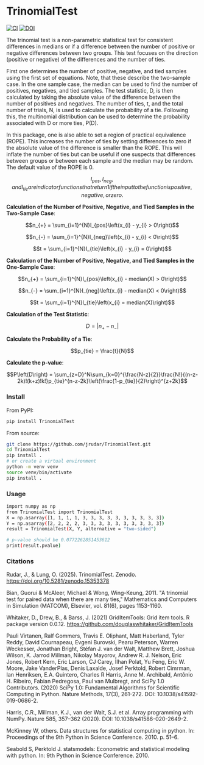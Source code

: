 # TrinomialTest
[![CI](https://github.com/jrudar/TrinomialTest/actions/workflows/ci.yml/badge.svg)](https://github.com/jrudar/TrinomialTest/actions/workflows/ci.yml)
[![DOI](https://zenodo.org/badge/DOI/10.5281/zenodo.15367633.svg)](https://doi.org/10.5281/zenodo.15367633)

The trinomial test is a non-parametric statistical test for consistent differences in medians or if a difference between the number of positive or negative differences between two groups. This test focuses on the direction (positive or negative) of the differences and the number of ties.

First one determines the number of positive, negative, and tied samples using the first set of equations. Note, that these describe the two-sample case. In the one sample case, the median can be used to find the number of positives, negatives, and tied samples. The test statistic, D, is then calculated by taking the absolute value of the difference between the number of positives and negatives. The number of ties, t, and the total number of trials, N, is used to calculate the probability of a tie. Following this, the multinomial distribution can be used to determine the probability associated with D or more ties, P(D).

In this package, one is also able to set a region of practical equivalence (ROPE). This increases the number of ties by setting differences to zero if the absolute value of the difference is smaller than the ROPE. This will inflate the number of ties but can be useful if one suspects that differences between groups or between each sample and the median may be random. The default value of the ROPE is 0.

```math
I_{pos}, I_{neg}, and I_{tie} are indicator functions that return 1 if the input to the function is positive, negative, or zero.
```

**Calculation of the Number of Positive, Negative, and Tied Samples in the Two-Sample Case**:
```math
n_{+} = \sum_{i=1}^{N}I_{pos}\left(x_{i} - y_{i} > 0\right)
```
```math
n_{-} = \sum_{i=1}^{N}I_{neg}\left(x_{i} - y_{i} < 0\right)
```
```math
t = \sum_{i=1}^{N}I_{tie}\left(x_{i} - y_{i} = 0\right)
```

**Calculation of the Number of Positive, Negative, and Tied Samples in the One-Sample Case**:
```math
n_{+} = \sum_{i=1}^{N}I_{pos}\left(x_{i} - median(X) > 0\right)
```
```math
n_{-} = \sum_{i=1}^{N}I_{neg}\left(x_{i} - median(X) < 0\right)
```
```math
t = \sum_{i=1}^{N}I_{tie}\left(x_{i} = median(X)\right)
```

**Calculation of the Test Statistic**:
```math
D = |n_{+} - n_{-}|
```

**Calculate the Probability of a Tie**:
```math
p_{tie} = \frac{t}{N}
```

**Calculate the p-value**:
```math
P\left(D\right) = \sum_{z=D}^N\sum_{k=0}^{\frac{N-z}{2}}\frac{N!}{(n-z-2k)!(k+z)!k!}p_{tie}^{n-z-2k}\left(\frac{1-p_{tie}}{2}\right)^{z+2k}
```

### Install
From PyPI:

```bash
pip install TrinomialTest
```

From source:

```bash
git clone https://github.com/jrudar/TrinomialTest.git
cd TrinomialTest
pip install .
# or create a virtual environment
python -m venv venv
source venv/bin/activate
pip install .
```

### Usage

```bash
import numpy as np
from TrinomialTest import TrinomialTest
X = np.asarray([1, 1, 1, 1, 3, 3, 3, 3, 3, 3, 3, 3, 3, 3])
Y = np.asarray([2, 2, 2, 2, 3, 3, 3, 3, 3, 3, 3, 3, 3, 3])
result = TrinomialTest(X, Y, alternative = "two-sided")

# p-value should be 0.0772262851453612
print(result.pvalue)
```

### Citations

Rudar, J., & Lung, O. (2025). TrinomialTest. Zenodo. https://doi.org/10.5281/zenodo.15353378

Bian, Guorui & McAleer, Michael & Wong, Wing-Keung, 2011. "A trinomial test for paired data when there are many ties," Mathematics and Computers in Simulation (MATCOM), Elsevier, vol. 81(6), pages 1153-1160.

Whitaker, D., Drew, B., & Barss, J. (2021) GridItemTools: Grid item tools. R package version 0.0.12. https://github.com/douglaswhitaker/GridItemTools

Pauli Virtanen, Ralf Gommers, Travis E. Oliphant, Matt Haberland, Tyler Reddy, David Cournapeau, Evgeni Burovski, Pearu Peterson, Warren Weckesser, Jonathan Bright, Stéfan J. van der Walt, Matthew Brett, Joshua Wilson, K. Jarrod Millman, Nikolay Mayorov, Andrew R. J. Nelson, Eric Jones, Robert Kern, Eric Larson, CJ Carey, İlhan Polat, Yu Feng, Eric W. Moore, Jake VanderPlas, Denis Laxalde, Josef Perktold, Robert Cimrman, Ian Henriksen, E.A. Quintero, Charles R Harris, Anne M. Archibald, Antônio H. Ribeiro, Fabian Pedregosa, Paul van Mulbregt, and SciPy 1.0 Contributors. (2020) SciPy 1.0: Fundamental Algorithms for Scientific Computing in Python. Nature Methods, 17(3), 261-272. DOI: 10.1038/s41592-019-0686-2.

Harris, C.R., Millman, K.J., van der Walt, S.J. et al. Array programming with NumPy. Nature 585, 357–362 (2020). DOI: 10.1038/s41586-020-2649-2.

McKinney W, others. Data structures for statistical computing in python. In: Proceedings of the 9th Python in Science Conference. 2010. p. 51–6.

Seabold S, Perktold J. statsmodels: Econometric and statistical modeling with python. In: 9th Python in Science Conference. 2010.

